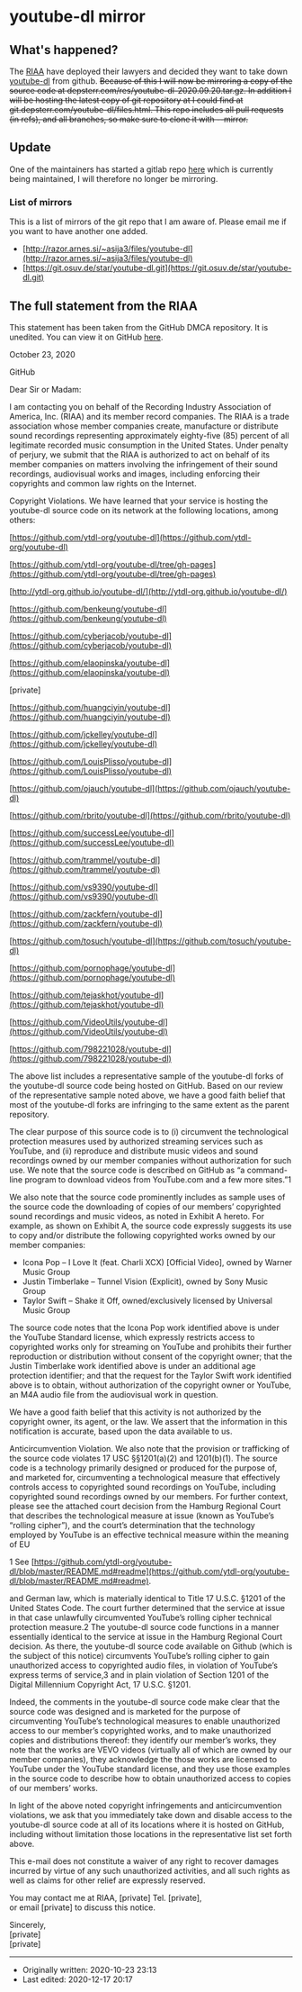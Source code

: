 # youtube-dl mirror

## What's happened?

The [RIAA](https://www.riaa.com/) have deployed their lawyers and decided they want to take down [youtube-dl](https://yt-dl.org/) from github. <del>Because of this I will now be mirroring a copy of the source code at depsterr.com/res/youtube-dl-2020.09.20.tar.gz. In addition I will be hosting the latest copy of git repository at I could find at git.depsterr.com/youtube-dl/files.html. This repo includes all pull requests (in refs), and all branches, so make sure to clone it with --mirror.</del>

## Update

One of the maintainers has started a gitlab repo [here](https://gitlab.com/dstftw/youtube-dl) which is currently being maintained, I will therefore no longer be mirroring.

### List of mirrors

This is a list of mirrors of the git repo that I am aware of. Please email me if you want to have another one added.

* [http://razor.arnes.si/~asija3/files/youtube-dl](http://razor.arnes.si/~asija3/files/youtube-dl)
* [https://git.osuv.de/star/youtube-dl.git](https://git.osuv.de/star/youtube-dl.git)

## The full statement from the RIAA

This statement has been taken from the GitHub DMCA repository. It is unedited. You can view it on GitHub [here](https://github.com/github/dmca/blob/master/2020/10/2020-10-23-RIAA.md).

October 23, 2020 

GitHub

Dear Sir or Madam:

I am contacting you on behalf of the Recording Industry Association of America, Inc. (RIAA) and
its member record companies. The RIAA is a trade association whose member companies
create, manufacture or distribute sound recordings representing approximately eighty-five (85)
percent of all legitimate recorded music consumption in the United States. Under penalty of
perjury, we submit that the RIAA is authorized to act on behalf of its member companies on
matters involving the infringement of their sound recordings, audiovisual works and images,
including enforcing their copyrights and common law rights on the Internet.

Copyright Violations. We have learned that your service is hosting the youtube-dl source code
on its network at the following locations, among others:

[https://github.com/ytdl-org/youtube-dl](https://github.com/ytdl-org/youtube-dl)

[https://github.com/ytdl-org/youtube-dl/tree/gh-pages](https://github.com/ytdl-org/youtube-dl/tree/gh-pages)

[http://ytdl-org.github.io/youtube-dl/](http://ytdl-org.github.io/youtube-dl/)

[https://github.com/benkeung/youtube-dl](https://github.com/benkeung/youtube-dl)

[https://github.com/cyberjacob/youtube-dl](https://github.com/cyberjacob/youtube-dl)

[https://github.com/elaopinska/youtube-dl](https://github.com/elaopinska/youtube-dl)

[private]    

[https://github.com/huangciyin/youtube-dl](https://github.com/huangciyin/youtube-dl)

[https://github.com/jckelley/youtube-dl](https://github.com/jckelley/youtube-dl)

[https://github.com/LouisPlisso/youtube-dl](https://github.com/LouisPlisso/youtube-dl)

[https://github.com/ojauch/youtube-dl](https://github.com/ojauch/youtube-dl)

[https://github.com/rbrito/youtube-dl](https://github.com/rbrito/youtube-dl)

[https://github.com/successLee/youtube-dl](https://github.com/successLee/youtube-dl)

[https://github.com/trammel/youtube-dl](https://github.com/trammel/youtube-dl)

[https://github.com/vs9390/youtube-dl](https://github.com/vs9390/youtube-dl)

[https://github.com/zackfern/youtube-dl](https://github.com/zackfern/youtube-dl)

[https://github.com/tosuch/youtube-dl](https://github.com/tosuch/youtube-dl)

[https://github.com/pornophage/youtube-dl](https://github.com/pornophage/youtube-dl)

[https://github.com/tejaskhot/youtube-dl](https://github.com/tejaskhot/youtube-dl)

[https://github.com/VideoUtils/youtube-dl](https://github.com/VideoUtils/youtube-dl)

[https://github.com/798221028/youtube-dl](https://github.com/798221028/youtube-dl)

The above list includes a representative sample of the youtube-dl forks of the youtube-dl
source code being hosted on GitHub. Based on our review of the representative sample noted
above, we have a good faith belief that most of the youtube-dl forks are infringing to the same
extent as the parent repository.

The clear purpose of this source code is to (i) circumvent the technological protection measures
used by authorized streaming services such as YouTube, and (ii) reproduce and distribute music
videos and sound recordings owned by our member companies without authorization for such
use. We note that the source code is described on GitHub as “a command-line program to
download videos from YouTube.com and a few more sites.”1

We also note that the source
code prominently includes as sample uses of the source code the downloading of copies of our
members’ copyrighted sound recordings and music videos, as noted in Exhibit A hereto. For
example, as shown on Exhibit A, the source code expressly suggests its use to copy and/or
distribute the following copyrighted works owned by our member companies:

* Icona Pop – I Love It (feat. Charli XCX) [Official Video], owned by Warner Music Group  
* Justin Timberlake – Tunnel Vision (Explicit), owned by Sony Music Group  
* Taylor Swift – Shake it Off, owned/exclusively licensed by Universal Music Group

The source code notes that the Icona Pop work identified above is under the YouTube Standard
license, which expressly restricts access to copyrighted works only for streaming on YouTube
and prohibits their further reproduction or distribution without consent of the copyright owner;
that the Justin Timberlake work identified above is under an additional age protection
identifier; and that the request for the Taylor Swift work identified above is to obtain, without
authorization of the copyright owner or YouTube, an M4A audio file from the audiovisual work
in question.

We have a good faith belief that this activity is not authorized by the copyright owner, its agent,
or the law. We assert that the information in this notification is accurate, based upon the data
available to us.

Anticircumvention Violation. We also note that the provision or trafficking of the source code
violates 17 USC §§1201(a)(2) and 1201(b)(1). The source code is a technology primarily
designed or produced for the purpose of, and marketed for, circumventing a technological
measure that effectively controls access to copyrighted sound recordings on YouTube, including
copyrighted sound recordings owned by our members. For further context, please see the
attached court decision from the Hamburg Regional Court that describes the technological
measure at issue (known as YouTube’s “rolling cipher”), and the court’s determination that the
technology employed by YouTube is an effective technical measure within the meaning of EU

1
See [https://github.com/ytdl-org/youtube-dl/blob/master/README.md#readme](https://github.com/ytdl-org/youtube-dl/blob/master/README.md#readme).

and German law, which is materially identical to Title 17 U.S.C. §1201 of the United States
Code. The court further determined that the service at issue in that case unlawfully
circumvented YouTube’s rolling cipher technical protection measure.2
The youtube-dl source code functions in a manner essentially identical to the service at issue in
the Hamburg Regional Court decision. As there, the youtube-dl source code available on
Github (which is the subject of this notice) circumvents YouTube’s rolling cipher to gain
unauthorized access to copyrighted audio files, in violation of YouTube’s express terms of
service,3 and in plain violation of Section 1201 of the Digital Millennium Copyright Act, 17 U.S.C.
§1201.

Indeed, the comments in the youtube-dl source code make clear that the source code was
designed and is marketed for the purpose of circumventing YouTube’s technological measures
to enable unauthorized access to our member’s copyrighted works, and to make unauthorized
copies and distributions thereof: they identify our member’s works, they note that the works
are VEVO videos (virtually all of which are owned by our member companies), they
acknowledge the those works are licensed to YouTube under the YouTube standard license, and
they use those examples in the source code to describe how to obtain unauthorized access to
copies of our members’ works.

In light of the above noted copyright infringements and anticircumvention violations, we ask
that you immediately take down and disable access to the youtube-dl source code at all of its
locations where it is hosted on GitHub, including without limitation those locations in the
representative list set forth above.

This e-mail does not constitute a waiver of any right to recover damages incurred by virtue of
any such unauthorized activities, and all such rights as well as claims for other relief are
expressly reserved.

You may contact me at RIAA, [private] Tel. [private],  
or email [private] to discuss this notice.

Sincerely,  
[private]  
[private]

- - -

* Originally written: 2020-10-23 23:13
* Last edited: 2020-12-17 20:17
